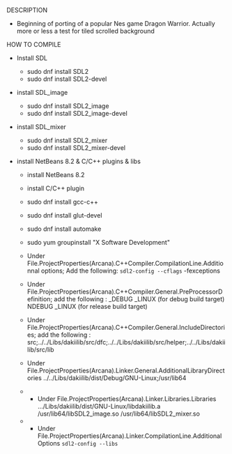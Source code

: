 DESCRIPTION
 - Beginning of porting of a popular Nes game Dragon Warrior. Actually more or less a test for tiled scrolled background


HOW TO COMPILE
- Install SDL
  - sudo dnf install SDL2
  - sudo dnf install SDL2-devel
- install SDL_image
  - sudo dnf install SDL2_image
  - sudo dnf install SDL2_image-devel
- install SDL_mixer
  - sudo dnf install SDL2_mixer
  - sudo dnf install SDL2_mixer-devel

- install NetBeans 8.2 & C/C++ plugins & libs
  - install NetBeans 8.2
  - install C/C++ plugin
  - sudo dnf install gcc-c++
  - sudo dnf install glut-devel
  - sudo dnf install automake
  - sudo yum groupinstall "X Software Development"
  
  - Under File.ProjectProperties(Arcana).C++Compiler.CompilationLine.Additionnal options; Add the following:
    `sdl2-config --cflags` -fexceptions
    
  - Under File.ProjectProperties(Arcana).C++Compiler.General.PreProcessorDefinition; add the following :
    _DEBUG _LINUX (for debug build target)
    NDEBUG _LINUX (for release build target)

  - Under File.ProjectProperties(Arcana).C++Compiler.General.IncludeDirectories; add the following :
    src;../../Libs/dakiilib/src/dfc;../../Libs/dakiilib/src/helper;../../Libs/dakiilib/src/lib

  - Under File.ProjectProperties(Arcana).Linker.General.AdditionalLibraryDirectories
    ../../Libs/dakiilib/dist/Debug/GNU-Linux;/usr/lib64

  - - Under File.ProjectProperties(Arcana).Linker.Libraries.Libraries
    .../Libs/dakiilib/dist/GNU-Linux/libdakiilib.a
    /usr/lib64/libSDL2_image.so
    /usr/lib64/libSDL2_mixer.so

  - - Under File.ProjectProperties(Arcana).Linker.CompilationLine.AdditionalOptions
    `sdl2-config --libs`
